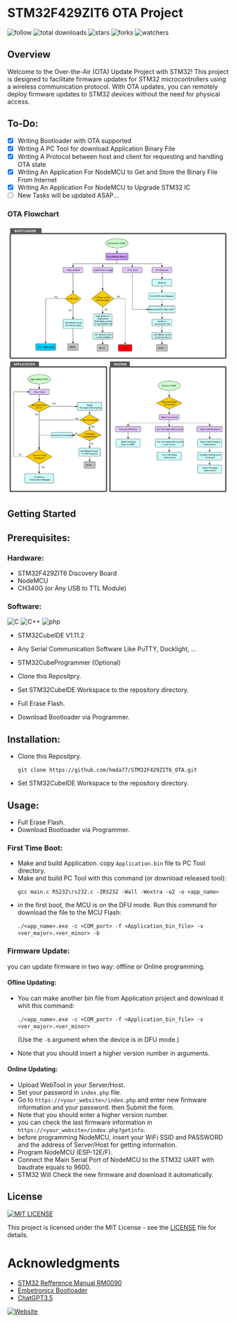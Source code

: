 # STM32F429ZIT6 OTA Project
![follow](https://img.shields.io/github/followers/hmda77.svg?style=social&label=Follow&maxAge=2592000)
![total downloads](https://img.shields.io/github/downloads/hmda77/STM32F429ZIT6_OTA/total.svg)
![stars](https://img.shields.io/github/stars/hmda77/STM32F429ZIT6_OTA.svg)
![forks](https://img.shields.io/github/forks/hmda77/STM32F429ZIT6_OTA.svg)
![watchers](https://img.shields.io/github/watchers/hmda77/STM32F429ZIT6_OTA.svg)
## Overview
Welcome to the Over-the-Air (OTA) Update Project with STM32! This project is designed to facilitate firmware updates for STM32 microcontrollers using a wireless communication protocol. With OTA updates, you can remotely deploy firmware updates to STM32 devices without the need for physical access.

## To-Do:

- [x] Writing Bootloader with OTA supported
- [x] Writing A PC Tool for download Application Binary File
- [x] Writing A Protocol between host and client for requesting and handling OTA state
- [x] Writing An Application For NodeMCU to Get and Store the Binary File From Internet
- [x] Writing An Application For NodeMCU to Upgrade STM32 IC
- [ ] New Tasks will be updated ASAP...

### OTA Flowchart
![OTA Flowchart](./images/OTA_Flowchart.svg)

## Getting Started

## Prerequisites:
### Hardware:
- STM32F429ZIT6 Discovery Board
- NodeMCU
- CH340G (or Any USB to TTL Module)

### Software:
![C](https://img.shields.io/badge/C-00599C?style=for-the-badge&logo=c&logoColor=white)
![C++](https://img.shields.io/badge/C%2B%2B-00599C?style=for-the-badge&logo=c%2B%2B&logoColor=white)
![php](https://img.shields.io/badge/PHP-777BB4?style=for-the-badge&logo=php&logophpor=white)
- STM32CubeIDE V1.11.2
- Any Serial Communication Software Like PuTTY, Docklight, ...
- STM32CubeProgrammer (Optional)

- Clone this Repositpry.
- Set STM32CubeIDE Workspace to the repository directory.
- Full Erase Flash.
- Download Bootloader via Programmer.

## Installation:
- Clone this Repositpry.
  ```
  git clone https://github.com/hmda77/STM32F429ZIT6_OTA.git
  ```
- Set STM32CubeIDE Workspace to the repository directory.

## Usage:
- Full Erase Flash.
- Download Bootloader via Programmer.

### First Time Boot:
- Make and build Application. copy `Application.bin` file to PC Tool directory.
- Make and build PC Tool with this command (or download released tool):
  ```
  gcc main.c RS232\rs232.c -IRS232 -Wall -Wextra -o2 -o <app_name>
  ```
- in the first boot, the MCU is on the DFU mode. Run this command for download the file to the MCU Flash:
  ```
  ./<app_name>.exe -c <COM_port> -f <Application_bin_file> -v <ver_major>.<ver_minor> -b
  ```
### Firmware Update:

you can update firmware in two way: offline or Online programming. 

#### Ofline Updating:
- You can make another bin file from Application project and download it whit this command:
  ```
  ./<app_name>.exe -c <COM_port> -f <Application_bin_file> -v <ver_major>.<ver_minor>
  ```
  (Use the `-b` argument when the device is in DFU mode.)

- Note that you should insert a higher version number in arguments.

#### Online Updating:
- Upload WebTool in your Server/Host.
- Set your password in `index.php` file.
- Go to `https://<your_website>/index.php` and enter new firmware information and your password. then Submit the form.
- Note that you should enter a higher version number.
- you can check the last firmware information in `https://<your_website>/index.php?getinfo`.
- before programming NodeMCU, insert your WiFi SSID and PASSWORD and the address of Server/Host for getting information.
- Program NodeMCU (ESP-12E/F).
- Connect the Main Serial Port of NodeMCU to the STM32 UART with baudrate equals to 9600.
- STM32 Will Check the new firmware and download it automatically.

## License
[![MIT LICENSE](https://img.shields.io/github/license/hmda77/STM32F429ZIT6_OTA.svg)](LICENSE)

This project is licensed under the MIT License - see the [LICENSE](LICENSE) file for details.

# Acknowledgments
- [STM32 Refference Manual RM0090](https://www.st.com/resource/en/reference_manual/dm00031020-stm32f405-415-stm32f407-417-stm32f427-437-and-stm32f429-439-advanced-arm-based-32-bit-mcus-stmicroelectronics.pdf)
- [Embetronicx Bootloader](https://github.com/Embetronicx/STM32-Bootloader/blob/main/)
- [ChatGPT3.5](https://chat.openai.com)

[![Website](https://img.shields.io/badge/website-000000?style=for-the-badge&logo=About.me&logoColor=white)](https://hamidarabsorkhi.ir/eng)
